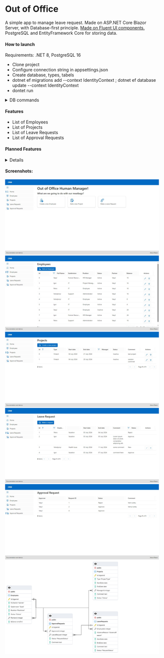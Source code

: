 # Out of Office
A simple app to manage leave request.
Made on ASP.NET Core Blazor Server, with Database-first principle.
<a href="http://github.com/microsoft/fluentui-blazor">Made on Fluent UI components.</a>
PostgreSQL and EntityFramework Core for storing data.

<h4>How to launch</h4>
Requirements: .NET 8, PostgreSQL 16
<ul>
  <li>Clone project</li>
  <li>Configure connection string in appsettings.json</li>
  <li>Create database, types, tabels</li>
  <li>dotnet ef migrations add --context IdentityContext ; dotnet ef database update --context IdentityContext</li>
  <li>dontet run</li>
</ul>

<details>
  <summary>
    DB commands
  </summary>
  <code>
  
  CREATE DATABASE "CRM"
    WITH
    OWNER = postgres
    ENCODING = 'UTF8'
    CONNECTION LIMIT = -1
    IS_TEMPLATE = False;

CREATE TYPE "Names" AS ENUM ('Vasyl', 'Petro', 'Volodymyr', 'Igor');
CREATE TYPE "Subd" AS ENUM ('smm', 'it', 'Support', 'Sales', 'Human Resources');
CREATE TYPE "Positions" AS ENUM ('Employee', 'HR Manager', 'Project Manager', 'Administrator');
CREATE TYPE "Status" AS ENUM ('Active', 'Inactive');
CREATE TYPE "AbsenceReason" AS ENUM ('Vacation', 'Health Issue', 'Family Emergancy');
CREATE TYPE "RequestStatus" AS ENUM ('New', 'Approve', 'Reject');
CREATE TYPE "ProjectType" AS ENUM ('SaaS', 'Fintech', 'Education', 'Gambling', 'Telecom');

CREATE TABLE "Employees" (	
	"Id" BIGSERIAL primary key,
	"FullName" "Names" NOT NULL,
	"Subdivision" "Subd" NOT NULL,
	"Position" "Positions" NOT NULL DEFAULT 'Employee' 
	"Status" "Status" NOT NULL,
	"PartnerId" int references "Employees"("Id"),
	"Balance" smallint NOT NULL DEFAULT 28
);
-- it's not possible to create first entry with NOT NULL, 
-- so we have to change the constraint after first entry has been added
ALTER TABLE "Employees" ALTER COLUMN "PartnerId" SET NOT NULL

CREATE TABLE "LeaveRequests" (
	"Id" BIGSERIAL primary key,
	"EmployeeId" int references "Employees"("Id") NOT NULL,
	"AbsenceReason" "AbsenceReason" NOT NULL,
	"StartDate" date NOT NULL,
	"EndDate" date NOT NULL,
	"Comment" text,
	"Status" "RequestStatus" NOT NULL DEFAULT 'New'
);
CREATE TABLE "ApprovalRequests" (
	"Id" BIGSERIAL primary key,
	"ApproverId" int references "Employees"("Id") NOT NULL,
	"LeaveRequest" int references "LeaveRequests"("Id")  NOT NULL,
	"Status" "RequestStatus" NOT NULL DEFAULT 'New',
	"Comment" text	
);
CREATE TABLE "Projects" (
	"Id" BIGSERIAL primary key,
	"Type" "ProjectType" NOT NULL,
	"StartDate" date NOT NULL,
	"EndDate" date,
	"ManagerId" int references "Employees"("Id") NOT NULL,
	"Comment" text,
	"Status" "Status" NOT NULL
);
</code>
</details>

<h4>Features</h4>
<ul>
  <li>List of Employees</li>
  <li>List of Projects</li>
  <li>List of Leave Requests</li>
  <li>List of Approval Requests</li>
</ul>

<h4>Planned Features</h4>
<details>
  <ul>
    <li>Filters for DataGrid</li>
    <li>Authentification and Authirization</li>
    <li>Appearence Settings</li>
    <li>Localization and Globalization</li>
  </ul>
</details>
<h4>Screenshots:</h4>
<img src="/Images/home-page.jpeg"/>
<img src="/Images/employees.jpeg"/>
<img src="/Images/projects.jpeg"/>
<img src="/Images/leave-request.jpeg"/>
<img src="/Images/arrpove.jpeg"/>
<img src="/Images/DataBase.png"/>